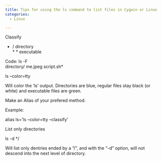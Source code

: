 ```yaml
---
title: Tips for using the ls command to list files in Cygwin or Linux
categories:
  - Linux

---
```

Classify


* / directory  
\* \* executable 

Code: ls -F  
directory/ me.jpeg script.sh*

ls &#8211;color=tty

Will color the &#8216;ls&#8217; output. Directories are blue, regular files stay black (or white) and executable files are green.

Make an Alias of your prefered method.

Example:

alias ls=&#8217;ls &#8211;color=tty &#8211;classify&#8217;

List only directories

ls -d */

Will list only dentries ended by a &#8220;/&#8221;, and with the &#8220;-d&#8221; option, will not descend into the next level of directory.